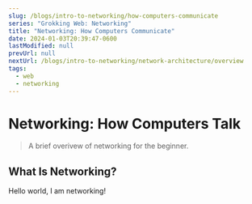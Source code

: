 ```yaml
---
slug: /blogs/intro-to-networking/how-computers-communicate
series: "Grokking Web: Networking"
title: "Networking: How Computers Communicate"
date: 2024-01-03T20:39:47-0600
lastModified: null
prevUrl: null
nextUrl: /blogs/intro-to-networking/network-architecture/overview
tags:
  - web
  - networking
---
```


# Networking: How Computers Talk
> A brief overivew of networking for the beginner.

## What Is Networking?
Hello world, I am networking!